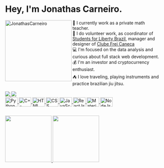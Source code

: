 # Hey, I'm Jonathas Carneiro.

<img align="left" height="197em" width="215em" alt="JonathasCarneiro" src="https://i.giphy.com/media/dWesBcTLavkZuG35MI/giphy.webp">
👔 I currently work as a private math teacher. <br>
💼 I do volunteer work, as coordinator of <a href="https://studentsforliberty.org/brazil/">Students for Liberty Brazil</a>, manager and designer of <a href="https://www.instagram.com/clubefreicaneca/"> Clube Frei Caneca</a> <br>
💻 I'm focused on the data analysis and curious about full stack web development. <br>
💰 I'm an investor and cryptocurrency enthusiast. <br>
⛺ I love traveling, playing instruments and practice brazilian jiu jitsu. <br> <br>

<div>
    <a href="https://www.linkedin.com/in/sahtcarneiro" target="_blank"> <img src="https://img.shields.io/badge/LinkedIn-0077B5?style=for-the-badge&logo=linkedin&logoColor=white"> </a>
    <a href="https://www.instagram.com/sahtcarneiro/" target="_blank"> <img src="https://img.shields.io/badge/Instagram-E4405F?style=for-the-badge&logo=instagram&logoColor=white">
</div>
  
<div>
    <img align="center" height="30" width="40" alt="Python" src="https://cdn.jsdelivr.net/gh/devicons/devicon/icons/python/python-original.svg">
    <img align="center" height="30" width="40" alt="C++" src="https://cdn.jsdelivr.net/gh/devicons/devicon/icons/cplusplus/cplusplus-original.svg">
    <img align="center" height="30" width="40" alt="HTML" src="https://cdn.jsdelivr.net/gh/devicons/devicon/icons/html5/html5-original.svg">
    <img align="center" height="30" width="40" alt="CSS" src="https://cdn.jsdelivr.net/gh/devicons/devicon/icons/css3/css3-original.svg">
    <img align="center" height="30" width="40" alt="JavaScript" src="https://cdn.jsdelivr.net/gh/devicons/devicon/icons/javascript/javascript-original.svg">
    <img align="center" height="30" width="40" alt="ReactJs" src="https://cdn.jsdelivr.net/gh/devicons/devicon/icons/react/react-original.svg">
    <img align="center" height="30" width="40" alt="MaterialUI" src="https://cdn.jsdelivr.net/gh/devicons/devicon/icons/materialui/materialui-original.svg">
    <img align="center" height="30" width="40" alt="NodeJs" src="https://cdn.jsdelivr.net/gh/devicons/devicon/icons/nodejs/nodejs-original.svg" >
</div>  

##

<div>
  <a href="https://github.com/sahtcarneiro">
  <img height="150em"  src="https://github-readme-stats.vercel.app/api?username=sahtcarneiro&show_icons=true&theme=vue-dark">
  <img height="150em"  src="https://github-readme-stats.vercel.app/api/top-langs/?username=sahtcarneiro&layout=compact&theme=vue-dark"
</div>

##

